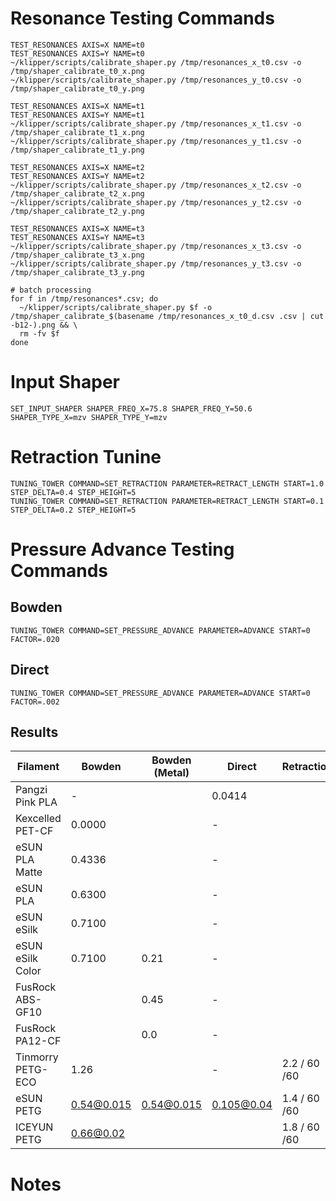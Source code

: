 # Resonance Testing Commands

```
TEST_RESONANCES AXIS=X NAME=t0
TEST_RESONANCES AXIS=Y NAME=t0
~/klipper/scripts/calibrate_shaper.py /tmp/resonances_x_t0.csv -o /tmp/shaper_calibrate_t0_x.png
~/klipper/scripts/calibrate_shaper.py /tmp/resonances_y_t0.csv -o /tmp/shaper_calibrate_t0_y.png

TEST_RESONANCES AXIS=X NAME=t1
TEST_RESONANCES AXIS=Y NAME=t1
~/klipper/scripts/calibrate_shaper.py /tmp/resonances_x_t1.csv -o /tmp/shaper_calibrate_t1_x.png
~/klipper/scripts/calibrate_shaper.py /tmp/resonances_y_t1.csv -o /tmp/shaper_calibrate_t1_y.png

TEST_RESONANCES AXIS=X NAME=t2
TEST_RESONANCES AXIS=Y NAME=t2
~/klipper/scripts/calibrate_shaper.py /tmp/resonances_x_t2.csv -o /tmp/shaper_calibrate_t2_x.png
~/klipper/scripts/calibrate_shaper.py /tmp/resonances_y_t2.csv -o /tmp/shaper_calibrate_t2_y.png

TEST_RESONANCES AXIS=X NAME=t3
TEST_RESONANCES AXIS=Y NAME=t3
~/klipper/scripts/calibrate_shaper.py /tmp/resonances_x_t3.csv -o /tmp/shaper_calibrate_t3_x.png
~/klipper/scripts/calibrate_shaper.py /tmp/resonances_y_t3.csv -o /tmp/shaper_calibrate_t3_y.png

# batch processing
for f in /tmp/resonances*.csv; do
  ~/klipper/scripts/calibrate_shaper.py $f -o /tmp/shaper_calibrate_$(basename /tmp/resonances_x_t0_d.csv .csv | cut -b12-).png && \
  rm -fv $f
done

```

# Input Shaper

```
SET_INPUT_SHAPER SHAPER_FREQ_X=75.8 SHAPER_FREQ_Y=50.6 SHAPER_TYPE_X=mzv SHAPER_TYPE_Y=mzv
```

# Retraction Tunine

```
TUNING_TOWER COMMAND=SET_RETRACTION PARAMETER=RETRACT_LENGTH START=1.0 STEP_DELTA=0.4 STEP_HEIGHT=5
TUNING_TOWER COMMAND=SET_RETRACTION PARAMETER=RETRACT_LENGTH START=0.1 STEP_DELTA=0.2 STEP_HEIGHT=5
```

# Pressure Advance Testing Commands

## Bowden

```
TUNING_TOWER COMMAND=SET_PRESSURE_ADVANCE PARAMETER=ADVANCE START=0 FACTOR=.020
```

## Direct

```
TUNING_TOWER COMMAND=SET_PRESSURE_ADVANCE PARAMETER=ADVANCE START=0 FACTOR=.002
```

## Results

| Filament          | Bowden     | Bowden (Metal) | Direct     | Retraction   | Retraction (DDE) | Temp. | Flow   | Comments     |
| ----------------- | ---------- | -------------- | ---------- | ------------ | ---------------- | ----- | ------ | ------------ |
| Pangzi Pink PLA   | -          |                | 0.0414     |              |                  | 220   |        |              |
| Kexcelled PET-CF  | 0.0000     |                | -          |              |                  | 300   |        |              |
| eSUN PLA Matte    | 0.4336     |                | -          |              |                  | 230   |        |              |
| eSUN PLA          | 0.6300     |                | -          |              |                  | 220   |        |              |
| eSUN eSilk        | 0.7100     |                | -          |              |                  | 210   |        |              |
| eSUN eSilk Color  | 0.7100     | 0.21           | -          |              |                  | 210   |        |              |
| FusRock ABS-GF10  |            | 0.45           | -          |              |                  | 270   |        |              |
| FusRock PA12-CF   |            | 0.0            | -          |              |                  | 280   |        |              |
| Tinmorry PETG-ECO | 1.26       |                | -          | 2.2 / 60 /60 |                  | 230   |        |              |
| eSUN PETG         | 0.54@0.015 | 0.54@0.015     | 0.105@0.04 | 1.4 / 60 /60 | 0.3 / 60 / 60    | 240   | 0.9765 | Max flow 4.0 |
| ICEYUN PETG       | 0.66@0.02  |                |            | 1.8 / 60 /60 |                  | 240   | 0.966  | Max flow 6.0 |

# Notes
